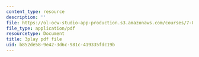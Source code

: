 ```yaml
---
content_type: resource
description: ''
file: https://ol-ocw-studio-app-production.s3.amazonaws.com/courses/7-014-introductory-biology-spring-2005/b852de589e423d6c981c419335fdc19b_5W4EnYzNRdA.pdf
file_type: application/pdf
resourcetype: Document
title: 3play pdf file
uid: b852de58-9e42-3d6c-981c-419335fdc19b
---
```


